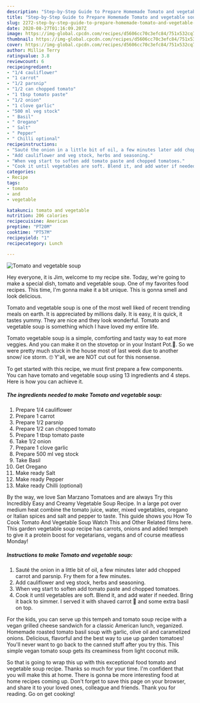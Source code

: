 ```yaml
---
description: "Step-by-Step Guide to Prepare Homemade Tomato and vegetable soup"
title: "Step-by-Step Guide to Prepare Homemade Tomato and vegetable soup"
slug: 2272-step-by-step-guide-to-prepare-homemade-tomato-and-vegetable-soup
date: 2020-08-27T01:16:09.207Z
image: https://img-global.cpcdn.com/recipes/d5606cc70c3efc84/751x532cq70/tomato-and-vegetable-soup-recipe-main-photo.jpg
thumbnail: https://img-global.cpcdn.com/recipes/d5606cc70c3efc84/751x532cq70/tomato-and-vegetable-soup-recipe-main-photo.jpg
cover: https://img-global.cpcdn.com/recipes/d5606cc70c3efc84/751x532cq70/tomato-and-vegetable-soup-recipe-main-photo.jpg
author: Millie Terry
ratingvalue: 3.8
reviewcount: 6
recipeingredient:
- "1/4 cauliflower"
- "1 carrot"
- "1/2 parsnip"
- "1/2 can chopped tomato"
- "1 tbsp tomato paste"
- "1/2 onion"
- "1 clove garlic"
- "500 ml veg stock"
- " Basil"
- " Oregano"
- " Salt"
- " Pepper"
- " Chilli optional"
recipeinstructions:
- "Sauté the onion in a little bit of oil, a few minutes later add chopped carrot and parsnip. Fry them for a few minutes."
- "Add cauliflower and veg stock, herbs and seasoning."
- "When veg start to soften add tomato paste and chopped tomatoes."
- "Cook it until vegetables are soft. Blend it, and add water if needed. Bring it back to simmer. I served it with shaved carrot 🥕 and some extra basil on top."
categories:
- Recipe
tags:
- tomato
- and
- vegetable

katakunci: tomato and vegetable 
nutrition: 206 calories
recipecuisine: American
preptime: "PT20M"
cooktime: "PT57M"
recipeyield: "1"
recipecategory: Lunch

---
```



![Tomato and vegetable soup](https://img-global.cpcdn.com/recipes/d5606cc70c3efc84/751x532cq70/tomato-and-vegetable-soup-recipe-main-photo.jpg)

Hey everyone, it is Jim, welcome to my recipe site. Today, we're going to make a special dish, tomato and vegetable soup. One of my favorites food recipes. This time, I'm gonna make it a bit unique. This is gonna smell and look delicious.

Tomato and vegetable soup is one of the most well liked of recent trending meals on earth. It is appreciated by millions daily. It is easy, it is quick, it tastes yummy. They are nice and they look wonderful. Tomato and vegetable soup is something which I have loved my entire life.

Tomato vegetable soup is a simple, comforting and tasty way to eat more veggies. And you can make it on the stovetop or in your Instant Pot.🎉. So we were pretty much stuck in the house most of last week due to another snow/ ice storm. 🙄 Y&#39;all, we are NOT cut out for this nonsense.


To get started with this recipe, we must first prepare a few components. You can have tomato and vegetable soup using 13 ingredients and 4 steps. Here is how you can achieve it.

<!--inarticleads1-->

##### The ingredients needed to make Tomato and vegetable soup:

1. Prepare 1/4 cauliflower
1. Prepare 1 carrot
1. Prepare 1/2 parsnip
1. Prepare 1/2 can chopped tomato
1. Prepare 1 tbsp tomato paste
1. Take 1/2 onion
1. Prepare 1 clove garlic
1. Prepare 500 ml veg stock
1. Take  Basil
1. Get  Oregano
1. Make ready  Salt
1. Make ready  Pepper
1. Make ready  Chilli (optional)


By the way, we love San Marzano Tomatoes and are always Try this Incredibly Easy and Creamy Vegetable Soup Recipe. In a large pot over medium heat combine the tomato juice, water, mixed vegetables, oregano or Italian spices and salt and pepper to taste. This guide shows you How To Cook Tomato And Vegetable Soup Watch This and Other Related films here. This garden vegetable soup recipe has carrots, onions and added tempeh to give it a protein boost for vegetarians, vegans and of course meatless Monday! 

<!--inarticleads2-->

##### Instructions to make Tomato and vegetable soup:

1. Sauté the onion in a little bit of oil, a few minutes later add chopped carrot and parsnip. Fry them for a few minutes.
1. Add cauliflower and veg stock, herbs and seasoning.
1. When veg start to soften add tomato paste and chopped tomatoes.
1. Cook it until vegetables are soft. Blend it, and add water if needed. Bring it back to simmer. I served it with shaved carrot 🥕 and some extra basil on top.


For the kids, you can serve up this tempeh and tomato soup recipe with a vegan grilled cheese sandwich for a classic American lunch, veganized. Homemade roasted tomato basil soup with garlic, olive oil and caramelized onions. Delicious, flavorful and the best way to use up garden tomatoes! You&#39;ll never want to go back to the canned stuff after you try this. This simple vegan tomato soup gets its creaminess from light coconut milk. 

So that is going to wrap this up with this exceptional food tomato and vegetable soup recipe. Thanks so much for your time. I'm confident that you will make this at home. There is gonna be more interesting food at home recipes coming up. Don't forget to save this page on your browser, and share it to your loved ones, colleague and friends. Thank you for reading. Go on get cooking!
